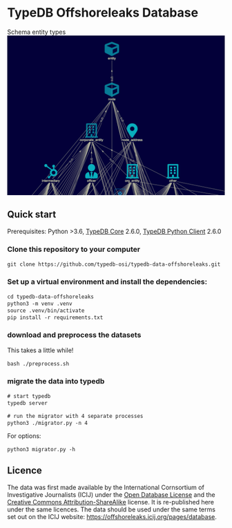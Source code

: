 # TypeDB Offshoreleaks Database

Schema entity types
![entity types](assets/screenshot_entities.png)

## Quick start

Prerequisites: Python >3.6, [TypeDB Core](https://vaticle.com/download#core) 2.6.0, [TypeDB Python Client](https://docs.vaticle.com/docs/client-api/python) 2.6.0

### Clone this repository to your computer

```shell
git clone https://github.com/typedb-osi/typedb-data-offshoreleaks.git
```

### Set up a virtual environment and install the dependencies:


```shell
cd typedb-data-offshoreleaks
python3 -m venv .venv
source .venv/bin/activate
pip install -r requirements.txt
```

### download and preprocess the datasets

This takes a little while!

```shell
bash ./preprocess.sh
```
### migrate the data into typedb 

```shell
# start typedb
typedb server
```
```shell
# run the migrator with 4 separate processes
python3 ./migrator.py -n 4
```

For options:
```shell
python3 migrator.py -h
```

## Licence

The data was first made available by the International Cornsortium of Investigative Journalists (ICIJ) under the [Open Database License](http://opendatacommons.org/licenses/odbl/1.0/) and the [Creative Commons Attribution-ShareAlike](http://creativecommons.org/licenses/by-sa/3.0/) license. It is re-published here under the same licences. 
The data should be used under the same terms set out on the ICIJ website: https://offshoreleaks.icij.org/pages/database.
